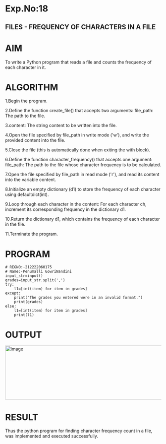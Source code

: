 # Exp.No:18
## FILES - FREQUENCY OF CHARACTERS IN A FILE
# AIM
To write a Python program that reads a file and counts the frequency of each character in it.

# ALGORITHM
1.Begin the program.

2.Define the function create_file() that accepts two arguments:
file_path: The path to the file.

3.content: The string content to be written into the file.

4.Open the file specified by file_path in write mode ('w'), and write the provided content into the file.

5.Close the file (this is automatically done when exiting the with block).

6.Define the function character_frequency() that accepts one argument:
file_path: The path to the file whose character frequency is to be calculated.

7.Open the file specified by file_path in read mode ('r'), and read its content into the variable content.

8.Initialize an empty dictionary (d1) to store the frequency of each character using defaultdict(int).

9.Loop through each character in the content:
For each character ch, increment its corresponding frequency in the dictionary d1.

10.Return the dictionary d1, which contains the frequency of each character in the file.

11.Terminate the program.

# PROGRAM
```
# REGNO:-212222060175
# Name:-Penumalli GowriNandini
input_str=input()
grades=input_str.split(',')
try:
    l1=[int(item) for item in grades]
except:
    print("The grades you entered were in an invalid format.")
    print(grades)
else:
    l1=[int(item) for item in grades]
    print(l1)
```
# OUTPUT
<img width="1011" height="174" alt="image" src="https://github.com/user-attachments/assets/9948c16a-c585-4df1-ba99-7c40abb37177" />


# RESULT
Thus the python program for finding character frequency count in a file, was implemented and executed successfully.
